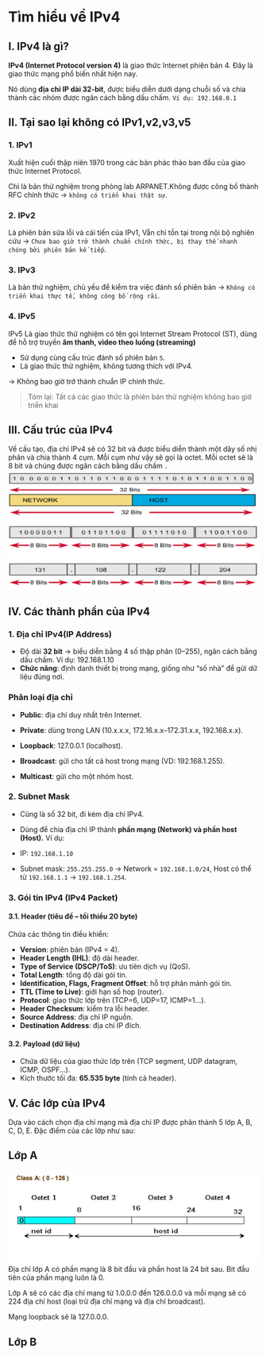# Tìm hiểu về IPv4
## I. IPv4 là gì?
**IPv4 (Internet Protocol version 4)** là giao thức Internet phiên bản 4. Đây là giao thức mạng phổ biến nhất hiện nay.

Nó dùng **địa chỉ IP dài 32-bit**, được biểu diễn dưới dạng chuỗi số và chia thành các nhóm được ngăn cách bằng dấu chấm. `Ví dụ: 192.168.0.1`
## II. Tại sao lại không có IPv1,v2,v3,v5
### 1. IPv1
Xuất hiện cuối thập niên 1970 trong các bản phác thảo ban đầu của giao thức Internet Protocol.

Chỉ là bản thử nghiệm trong phòng lab ARPANET.Không được công bố thành RFC chính thức → `không có triển khai thật sự`.
### 2. IPv2
Là phiên bản sửa lỗi và cái tiến của IPv1, Vẫn chỉ tồn tại trong nội bộ nghiên cứu → `Chưa bao giờ trở thành chuẩn chính thức, bị thay thế nhanh chóng bởi phiên bản kế tiếp`.
### 3. IPv3
Là bản thử nghiệm, chủ yếu để kiểm tra việc đánh số phiên bản → `Không có triển khai thực tế, không công bố rộng rãi`.
### 4. IPv5
IPv5 Là giao thức thử nghiệm có tên gọi Internet Stream Protocol (ST), dùng để hỗ trợ truyền **âm thanh, video theo luồng (streaming)**
- Sử dụng cùng cấu trúc đánh số phiên bản `5`.
- Là giao thức thử nghiệm, không tương thích với IPv4.

→ Không bao giờ trở thành chuẩn IP chính thức.

> Tóm lại: Tất cả các giao thức là phiên bản thử nghiệm không bao giờ triển khai
## III. Cấu trúc của IPv4
Về cấu tạo, địa chỉ IPv4 sẽ có 32 bit và được biểu diễn thành một dãy số nhị phân và chia thành 4 cụm. Mỗi cụm như vậy sẽ gọi là octet. Mỗi octet sẽ là 8 bit và chúng được ngăn cách bằng dấu chấm `.`
![alt text](../images/ipv4_structure.jpg)
## IV. Các thành phần của IPv4
### 1. Địa chỉ IPv4(IP Address)
- Độ dài **32 bit** → biểu diễn bằng 4 số thập phân (0–255), ngăn cách bằng dấu chấm.
Ví dụ: 192.168.1.10
 - **Chức năng**: định danh thiết bị trong mạng, giống như “số nhà” để gửi dữ liệu đúng nơi.
### Phân loại địa chỉ
- **Public**: địa chỉ duy nhất trên Internet.

- **Private**: dùng trong LAN (10.x.x.x, 172.16.x.x–172.31.x.x, 192.168.x.x).

- **Loopback**: 127.0.0.1 (localhost).

- **Broadcast**: gửi cho tất cả host trong mạng (VD: 192.168.1.255).

- **Multicast**: gửi cho một nhóm host.
### 2. Subnet Mask
- Cũng là số 32 bit, đi kèm địa chỉ IPv4.

- Dùng để chia địa chỉ IP thành **phần mạng (Network) và phần host (Host).**
Ví dụ:

- IP: `192.168.1.10`

- Subnet mask: `255.255.255.0`
→ Network = `192.168.1.0/24`, Host có thể từ `192.168.1.1` → `192.168.1.254`.
### 3. Gói tin IPv4 (IPv4 Packet)
#### 3.1. Header (tiêu đề – tối thiểu 20 byte)
Chứa các thông tin điều khiển:
- **Version**: phiên bản (IPv4 = 4).
- **Header Length (IHL)**: độ dài header.
- **Type of Service (DSCP/ToS)**: ưu tiên dịch vụ (QoS).
- **Total Length**: tổng độ dài gói tin.
- **Identification, Flags, Fragment Offset**: hỗ trợ phân mảnh gói tin.
- **TTL (Time to Live)**: giới hạn số hop (router).
- **Protocol**: giao thức lớp trên (TCP=6, UDP=17, ICMP=1...).
- **Header Checksum**: kiểm tra lỗi header.
- **Source Address**: địa chỉ IP nguồn.
- **Destination Address**: địa chỉ IP đích.
#### 3.2. Payload (dữ liệu)
- Chứa dữ liệu của giao thức lớp trên (TCP segment, UDP datagram, ICMP, OSPF...).
- Kích thước tối đa: **65.535 byte** (tính cả header).
## V. Các lớp của IPv4
Dựa vào cách chọn địa chỉ mạng mà địa chỉ IP được phân thành 5 lớp A, B, C, D, E. Đặc điểm của các lớp như sau:
## Lớp A
![alt text](../images/class_A.jpg)
Địa chỉ lớp A có phần mạng là 8 bit đầu và phần host là 24 bit sau. Bit đầu tiên của phần mạng luôn là 0.

Lớp A sẽ có các địa chỉ mạng từ 1.0.0.0 đến 126.0.0.0 và mỗi mạng sẽ có 224 địa chỉ host (loại trừ địa chỉ mạng và địa chỉ broadcast).

Mạng loopback sẽ là 127.0.0.0.
## Lớp B
